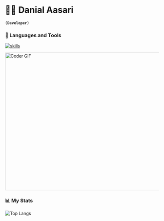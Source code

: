 # 👨‍💻 Danial Aasari

**`(Developer)`**

### 🧰 Languages and Tools

<p align="left">
  <a href="https://skillicons.dev">
    <img src="https://skillicons.dev/icons?i=git,python,bash,html,css" alt="skills"/>
  </a>
</p>

<img alt="Coder GIF" height=450 width=550 src="https://camo.githubusercontent.com/7de37139d0b4c1ce40865e799b446c0e963a3dd8fb68d239707237c40604fa3d/68747470733a2f2f63646e2e6472696262626c652e636f6d2f75736572732f3733303730332f73637265656e73686f74732f363538313234332f6176656e746f2e676966" />
<br>

### 📊 My Stats
![Top Langs](https://github-readme-stats.vercel.app/api/top-langs/?username=Itzhep&layout=compact)
